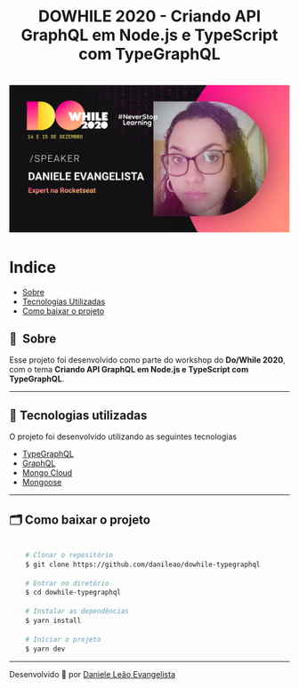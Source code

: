 <h1 align="center">
   DOWHILE 2020 - Criando API GraphQL em Node.js e TypeScript com TypeGraphQL
</h1>

<h1>
    <img src="public/danievangelista.jpg">
</h1>

# Indice

- [Sobre](#-sobre)
- [Tecnologias Utilizadas](#-tecnologias-utilizadas)
- [Como baixar o projeto](#-como-baixar-o-projeto)

## 🔖&nbsp; Sobre

Esse projeto foi desenvolvido como parte do workshop do **Do/While 2020**, com o tema **Criando API GraphQL em Node.js e TypeScript com TypeGraphQL**.

---

## 🚀 Tecnologias utilizadas

O projeto foi desenvolvido utilizando as seguintes tecnologias

- [TypeGraphQL](https://typegraphql.com/)
- [GraphQL](https://graphql.org/)
- [Mongo Cloud](https://cloud.mongodb.com/)
- [Mongoose](https://mongoosejs.com/)

---

## 🗂 Como baixar o projeto

```bash

    # Clonar o repositório
    $ git clone https://github.com/danileao/dowhile-typegraphql

    # Entrar no diretório
    $ cd dowhile-typegraphql

    # Instalar as dependências
    $ yarn install

    # Iniciar o projeto
    $ yarn dev
```

---

Desenvolvido 💜 por <a href="https://www.youtube.com/danieleleaoevangelista">Daniele Leão Evangelista</a>
